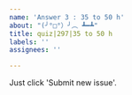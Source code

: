 ```yaml
---
name: 'Answer 3 : 35 to 50 h'
about: "(╯°□°）╯︵ ┻━┻"
title: quiz|297|35 to 50 h
labels: ''
assignees: ''

---
```


Just click 'Submit new issue'.
